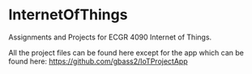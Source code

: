 # InternetOfThings
Assignments and Projects for ECGR 4090 Internet of Things.

All the project files can be found here except for the app which can be found here:
  https://github.com/gbass2/IoTProjectApp
